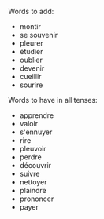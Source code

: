 
Words to add:
- montir
- se souvenir
- pleurer
- étudier
- oublier
- devenir
- cueillir
- sourire

Words to have in all tenses:
- apprendre
- valoir
- s'ennuyer
- rire
- pleuvoir
- perdre
- découvrir
- suivre
- nettoyer
- plaindre
- prononcer
- payer

